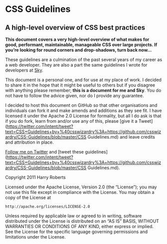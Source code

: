 # CSS Guidelines
## A high-level overview of CSS best practices

**This document covers a very high-level overview of what makes for good, performant, maintainable, manageable CSS over large projects. If you’re looking for round corners and drop-shadows, turn back now&hellip;**

These guidelines are a culmination of the past several years of my career as a web developer. They are also a part the same guidelines I wrote for developers at [Sky](http://www.bskyb.com).

This document is a personal one, and for use at my place of work. I decided to share it in the hope that it might be useful to others but if you disagree with anything please remember; **this is a document for me and Sky**. You do not have to follow the advice given, nor do I provide any guarantee.

I decided to host this document on GitHub so that other organisations and individuals can fork it and make amends and additions as they see fit. I have licensed it under the Apache 2.0 License for formality, but all I do ask is that if you do fork, learn from and/or use any of this, please [give it a Tweet](https://twitter.com/intent/tweet?text=CSS+Guidelines+by+%40csswizardry%3A+https://github.com/csswizardry/CSS-Guidelines/blob/master/CSS Guidelines.md) and leave credits and attribution in place.

[Follow me on Twitter](http://twitter.com/csswizardry) and [tweet these guidelines](https://twitter.com/intent/tweet?text=CSS+Guidelines+by+%40csswizardry%3A+https://github.com/csswizardry/CSS-Guidelines/blob/master/CSS Guidelines.md).

Copyright 2011 Harry Roberts

Licensed under the Apache License, Version 2.0 (the “License”);
you may not use this file except in compliance with the License.
You may obtain a copy of the License at

    http://apache.org/licenses/LICENSE-2.0

Unless required by applicable law or agreed to in writing, software
distributed under the License is distributed on an “AS IS” BASIS,
WITHOUT WARRANTIES OR CONDITIONS OF ANY KIND, either express or implied.
See the License for the specific language governing permissions and
limitations under the License.